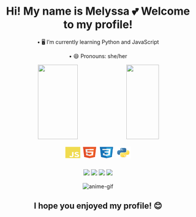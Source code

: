 <h1 align="center">Hi! My name is Melyssa 💕 Welcome to my profile!</h1>

<p align="center">• 🖥️ I’m currently learning Python and JavaScript</p>
<p align="center">• 😄 Pronouns: she/her</p>

<div align="center">
   <img width="45.5%" height="195px" src="https://github-readme-stats.vercel.app/api?username=dntfindmel&show_icons=true&theme=synthwave">
   <img width="41%" height="195px" src="https://github-readme-stats.vercel.app/api/top-langs/?username=dntfindmel&hide_progress=true&theme=synthwave">
</div>

<div style="display: inline_block" align="center"><br>
  <img align="center" alt="Mel-Js" height="30" width="40" src="https://raw.githubusercontent.com/devicons/devicon/master/icons/javascript/javascript-plain.svg">
  <img align="center" alt="Mel-HTML" height="30" width="40" src="https://raw.githubusercontent.com/devicons/devicon/master/icons/html5/html5-original.svg">
  <img align="center" alt="Mel-CSS" height="30" width="40" src="https://raw.githubusercontent.com/devicons/devicon/master/icons/css3/css3-original.svg">
  <img align="center" alt="Mel-Python" height="30" width="40" src="https://raw.githubusercontent.com/devicons/devicon/master/icons/python/python-original.svg">
</div>

  ##
 
<div align="center" class="mb2">
  <a href="https://instagram.com/dntfindmel" target="_blank"><img src="https://img.shields.io/badge/-Instagram-%23E4405F?style=for-the-badge&logo=instagram&logoColor=white" target="_blank"></a>
  <a href = "mailto:moyamelyssa@gmail.com"><img src="https://img.shields.io/badge/-Gmail-%23333?style=for-the-badge&logo=gmail&logoColor=white" target="_blank"></a>
  <a href="https://www.linkedin.com/in/melyssa-moya/" target="_blank"><img src="https://img.shields.io/badge/-LinkedIn-%230077B5?style=for-the-badge&logo=linkedin&logoColor=white" target="_blank"></a>
   	<a href="https://twitter.com/dntfindmel_" target="_blank"><img src="https://img.shields.io/badge/Twitter-1DA1F2?style=for-the-badge&logo=twitter&logoColor=white" target="_blank"></a>
</div>

<div align="center"><br>
<img alt="anime-gif" src="https://media.tenor.com/BJ-9w-MUVCMAAAAC/tis100-sad.gif&nbsp"><br>
</div>

  <h2 align="center">I hope you enjoyed my profile! 😊</h2>
